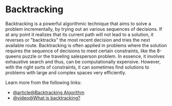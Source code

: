 # Backtracking

Backtracking is a powerful algorithmic technique that aims to solve a problem incrementally, by trying out an various sequences of decisions. If at any point it realizes that its current path will not lead to a solution, it reverses or "backtracks" the most recent decision and tries the next available route. Backtracking is often applied in problems where the solution requires the sequence of decisions to meet certain constraints, like the 8-queens puzzle or the traveling salesperson problem. In essence, it involves exhaustive search and thus, can be computationally expensive. However, with the right sorts of constraints, it can sometimes find solutions to problems with large and complex spaces very efficiently.

Learn more from the following links:

- [@article@Backtracking Algorithm](https://www.geeksforgeeks.org/backtracking-algorithms/)
- [@video@What is backtracking?](https://www.youtube.com/watch?v=Peo7k2osVVs)

